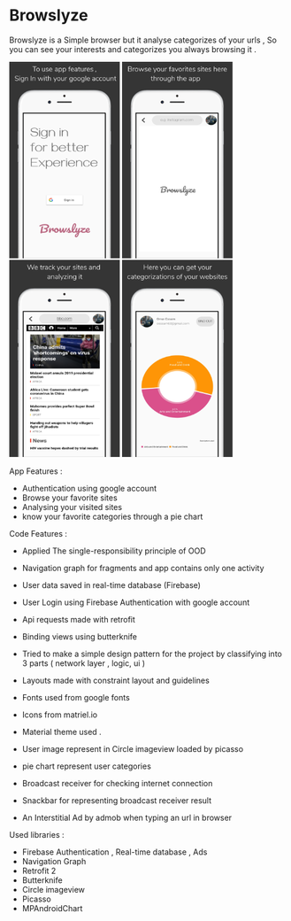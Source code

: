# Browslyze
Browslyze is a Simple browser but it analyse categorizes of your urls , So you can see your interests and categorizes you always browsing it .   
  
<p float="left">
  <img src="https://github.com/omar3sam/Browslyze/blob/master/screenshot_1.png" width="200" />
  <img src="https://github.com/omar3sam/Browslyze/blob/master/screenshot_2.png" width="200" /> 
    <img src="https://github.com/omar3sam/Browslyze/blob/master/screenshot_3.png" width="200" />
  <img src="https://github.com/omar3sam/Browslyze/blob/master/screenshot_4.png" width="200" />
</p>


App Features :
 - Authentication using google account
 - Browse your favorite sites
 - Analysing your visited sites  
 - know your favorite categories through a pie chart
 
 
Code Features :
 - Applied The single-responsibility principle  of OOD
 - Navigation graph for fragments and app contains only one activity 
 - User data saved in real-time database (Firebase)
 - User Login using Firebase Authentication with google account
 - Api requests made with retrofit 
 - Binding views using butterknife
 - Tried to make a simple design pattern for the project by classifying into  3 parts ( network layer , logic, ui )

 - Layouts made with constraint layout and guidelines
 - Fonts used from google fonts  
 - Icons  from matriel.io
 - Material theme used . 
 - User image represent in  Circle imageview loaded by picasso 
 - pie chart represent user categories    
  - Broadcast receiver for checking internet connection
 - Snackbar for representing broadcast receiver result
 - An Interstitial Ad  by admob when typing an url in browser


Used libraries :
 -  Firebase Authentication , Real-time database , Ads
 -  Navigation Graph
 -  Retrofit 2
 -  Butterknife
 -  Circle imageview
 -  Picasso
 -  MPAndroidChart

